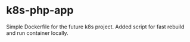 # k8s-php-app
Simple Dockerfile for the future k8s project.
Added script for fast rebuild and run container locally.
